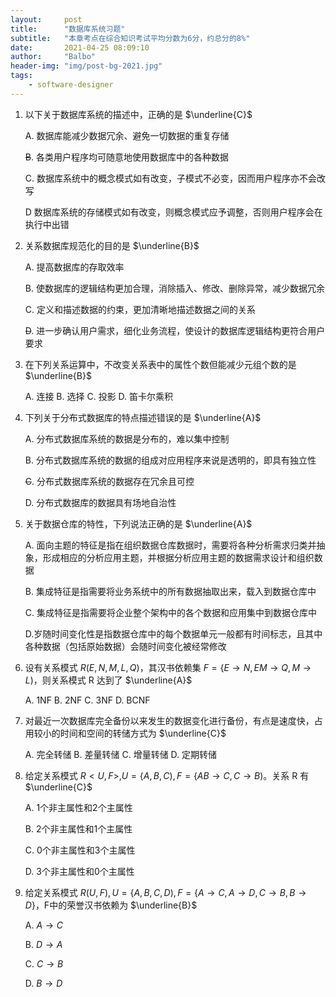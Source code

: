 ```yaml
---
layout:     post
title:      "数据库系统习题"
subtitle:   "本章考点在综合知识考试平均分数为6分，约总分的8%"
date:       2021-04-25 08:09:10
author:     "Balbo"
header-img: "img/post-bg-2021.jpg"
tags:
    - software-designer
---
```


1. 以下关于数据库系统的描述中，正确的是 $\underline{C}$

   A. 数据库能减少数据冗余、避免一切数据的重复存储
   
   ~~B~~. 各类用户程序均可随意地使用数据库中的各种数据
   
   C. 数据库系统中的概念模式如有改变，子模式不必变，因而用户程序亦不会改写
   
   D 数据库系统的存储模式如有改变，则概念模式应予调整，否则用户程序会在执行中出错
   
2. 关系数据库规范化的目的是 $\underline{B}$

   A. 提高数据库的存取效率

   B. 使数据库的逻辑结构更加合理，消除插入、修改、删除异常，减少数据冗余

   C. 定义和描述数据的约束，更加清晰地描述数据之间的关系

   ~~D~~. 进一步确认用户需求，细化业务流程，使设计的数据库逻辑结构更符合用户要求

3. 在下列关系运算中，不改变关系表中的属性个数但能减少元组个数的是 $\underline{B}$

   A. 连接	B. 选择	C. 投影	D. 笛卡尔乘积

4. 下列关于分布式数据库的特点描述错误的是 $\underline{A}$

   A. 分布式数据库系统的数据是分布的，难以集中控制

   B. 分布式数据库系统的数据的组成对应用程序来说是透明的，即具有独立性

   ~~C~~. 分布式数据库系统的数据存在冗余且可控

   D. 分布式数据库的数据具有场地自治性

5. 关于数据仓库的特性，下列说法正确的是 $\underline{A}$

   A. 面向主题的特征是指在组织数据仓库数据时，需要将各种分析需求归类并抽象，形成相应的分析应用主题，并根据分析应用主题的数据需求设计和组织数据

   B. 集成特征是指需要将业务系统中的所有数据抽取出来，载入到数据仓库中

   C. 集成特征是指需要将企业整个架构中的各个数据和应用集中到数据仓库中

   D.岁随时间变化性是指数据仓库中的每个数据单元一般都有时间标志，且其中各种数据（包括原始数据）会随时间变化被经常修改 

6. 设有关系模式 $R(E,N,M,L,Q)$，其汉书依赖集 $F=\lbrace E\to N,EM\to Q,M\to L)$，则关系模式 R 达到了 $\underline{A}$

   A. 1NF	B. 2NF	C. 3NF 	D. BCNF 

7. 对最近一次数据库完全备份以来发生的数据变化进行备份，有点是速度快，占用较小的时间和空间的转储方式为 $\underline{C}$

   A. 完全转储 	B. 差量转储	C. 增量转储 	D. 定期转储 

8. 给定关系模式 $R<U,F>,U=\lbrace A,B,C),F=\lbrace AB\to C,C\to B)$。关系 R 有 $\underline{C}$

   A. 1个非主属性和2个主属性 

   B. 2个非主属性和1个主属性

   C. 0个非主属性和3个主属性

   D. 3个非主属性和0个主属性

9. 给定关系模式 $R(U,F),U=\lbrace A,B,C,D),F=\lbrace A\to C,A\to D,C\to B,B\to D\rbrace$，F中的荣誉汉书依赖为 $\underline{B}$

   A. $A\to C$ 

   B. $D\to A$

   C. $C\to B$ 

   D. $B\to D$ 